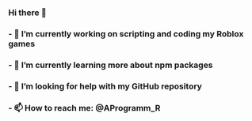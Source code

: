 ### Hi there 👋
### - 🔭 I’m currently working on scripting and coding my Roblox games
### - 🌱 I’m currently learning more about npm packages
### - 🤔 I’m looking for help with my GitHub repository
### - 📫 How to reach me: @AProgramm_R
###
###

<!--
**aprogramm4r/aprogramm4r** is a ✨ _special_ ✨ repository because its `README.md` (this file) appears on your GitHub profile.

Here are some ideas to get you started:

- 🔭 I’m currently working on scripting and coding my Roblox games
- 🌱 I’m currently learning more about npm packages
- 🤔 I’m looking for help with GitHub repository
- 📫 How to reach me: @AProgramm_R
-->
